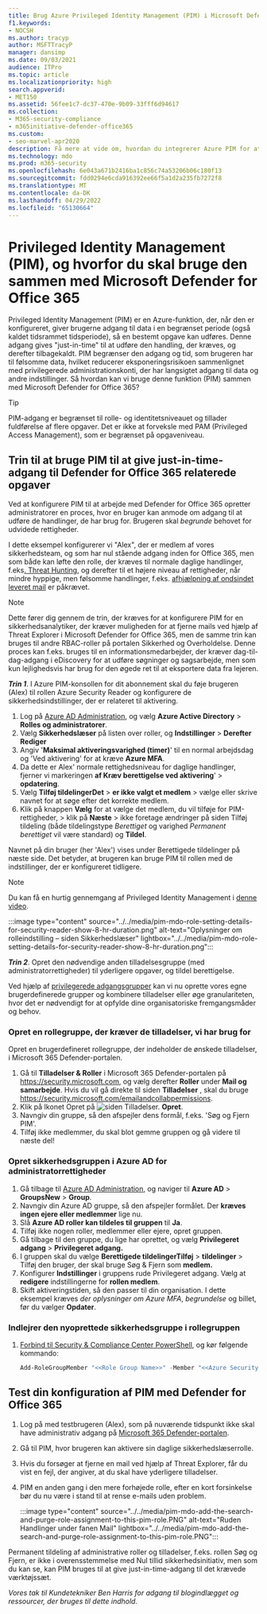 ```yaml
---
title: Brug Azure Privileged Identity Management (PIM) i Microsoft Defender for Office 365 til at begrænse administratoradgang til værktøjer til cybersikkerhed.
f1.keywords:
- NOCSH
ms.author: tracyp
author: MSFTTracyP
manager: dansimp
ms.date: 09/03/2021
audience: ITPro
ms.topic: article
ms.localizationpriority: high
search.appverid:
- MET150
ms.assetid: 56fee1c7-dc37-470e-9b09-33fff6d94617
ms.collection:
- M365-security-compliance
- m365initiative-defender-office365
ms.custom:
- seo-marvel-apr2020
description: Få mere at vide om, hvordan du integrerer Azure PIM for at tildele just-in-time, tidsbegrænset adgang til brugere til at udføre opgaver med øgede rettigheder i Microsoft Defender for Office 365, så risikoen for dine data reduceres.
ms.technology: mdo
ms.prod: m365-security
ms.openlocfilehash: 6e043a671b2416ba1c856c74a53206b06c180f13
ms.sourcegitcommit: fdd0294e6cda916392ee66f5a1d2a235fb7272f8
ms.translationtype: MT
ms.contentlocale: da-DK
ms.lasthandoff: 04/29/2022
ms.locfileid: "65130664"
---
```

<!--A-->
# <a name="privileged-identity-management-pim-and-why-to-use-it-with-microsoft-defender-for-office-365"></a>Privileged Identity Management (PIM), og hvorfor du skal bruge den sammen med Microsoft Defender for Office 365

Privileged Identity Management (PIM) er en Azure-funktion, der, når den er konfigureret, giver brugerne adgang til data i en begrænset periode (også kaldet tidsrammet tidsperiode), så en bestemt opgave kan udføres. Denne adgang gives "just-in-time" til at udføre den handling, der kræves, og derefter tilbagekaldt. PIM begrænser den adgang og tid, som brugeren har til følsomme data, hvilket reducerer eksponeringsrisikoen sammenlignet med privilegerede administrationskonti, der har langsigtet adgang til data og andre indstillinger. Så hvordan kan vi bruge denne funktion (PIM) sammen med Microsoft Defender for Office 365?

> [!TIP]
> PIM-adgang er begrænset til rolle- og identitetsniveauet og tillader fuldførelse af flere opgaver. Det er ikke at forveksle med PAM (Privileged Access Management), som er begrænset på opgaveniveau.

## <a name="steps-to-use-pim-to-grant-just-in-time-access-to-defender-for-office-365-related-tasks"></a>Trin til at bruge PIM til at give just-in-time-adgang til Defender for Office 365 relaterede opgaver

Ved at konfigurere PIM til at arbejde med Defender for Office 365 opretter administratorer en proces, hvor en bruger kan anmode om adgang til at udføre de handlinger, de har brug for. Brugeren skal *begrunde* behovet for udvidede rettigheder.

I dette eksempel konfigurerer vi "Alex", der er medlem af vores sikkerhedsteam, og som har nul stående adgang inden for Office 365, men som både kan løfte den rolle, der kræves til normale daglige handlinger, f.eks[. Threat Hunting](threat-hunting-in-threat-explorer.md), og derefter til et højere niveau af rettigheder, når mindre hyppige, men følsomme handlinger, f.eks. [afhjælpning af ondsindet leveret mail](remediate-malicious-email-delivered-office-365.md) er påkrævet.

> [!NOTE]
> Dette fører dig gennem de trin, der kræves for at konfigurere PIM for en sikkerhedsanalytiker, der kræver muligheden for at fjerne mails ved hjælp af Threat Explorer i Microsoft Defender for Office 365, men de samme trin kan bruges til andre RBAC-roller på portalen Sikkerhed og Overholdelse. Denne proces kan f.eks. bruges til en informationsmedarbejder, der kræver dag-til-dag-adgang i eDiscovery for at udføre søgninger og sagsarbejde, men som kun lejlighedsvis har brug for den øgede ret til at eksportere data fra lejeren.

***Trin 1***. I Azure PIM-konsollen for dit abonnement skal du føje brugeren (Alex) til rollen Azure Security Reader og konfigurere de sikkerhedsindstillinger, der er relateret til aktivering.

1. Log på [Azure AD Administration](https://aad.portal.azure.com/), og vælg **Azure Active Directory** >  **Rolles og administratorer**.
2. Vælg **Sikkerhedslæser** på listen over roller, og **Indstillinger** >  **Derefter Rediger**
3. Angiv '**Maksimal aktiveringsvarighed (timer)**' til en normal arbejdsdag og 'Ved aktivering' for at kræve **Azure MFA**.
4. Da dette er Alex' normale rettighedsniveau for daglige handlinger, fjerner vi markeringen **af Kræv berettigelse ved aktivering**' > **opdatering**.
5. Vælg **Tilføj tildelingerDet** >  **er ikke valgt et medlem** > vælge eller skrive navnet for at søge efter det korrekte medlem.
6. Klik på knappen **Vælg** for at vælge det medlem, du vil tilføje for PIM-rettigheder, > klik på **Næste** > ikke foretage ændringer på siden Tilføj tildeling (både tildelingstype *Berettiget* og varighed *Permanent berettiget* vil være standard) og **Tildel**.

Navnet på din bruger (her 'Alex') vises under Berettigede tildelinger på næste side. Det betyder, at brugeren kan bruge PIM til rollen med de indstillinger, der er konfigureret tidligere.

> [!NOTE]
> Du kan få en hurtig gennemgang af Privileged Identity Management i [denne video](https://www.youtube.com/watch?v=VQMAg0sa_lE).

:::image type="content" source="../../media/pim-mdo-role-setting-details-for-security-reader-show-8-hr-duration.png" alt-text="Oplysninger om rolleindstilling – siden Sikkerhedslæser" lightbox="../../media/pim-mdo-role-setting-details-for-security-reader-show-8-hr-duration.png":::

***Trin 2***. Opret den nødvendige anden tilladelsesgruppe (med administratorrettigheder) til yderligere opgaver, og tildel berettigelse.

Ved hjælp af [privilegerede adgangsgrupper](/azure/active-directory/privileged-identity-management/groups-features) kan vi nu oprette vores egne brugerdefinerede grupper og kombinere tilladelser eller øge granulariteten, hvor det er nødvendigt for at opfylde dine organisatoriske fremgangsmåder og behov.

### <a name="create-a-role-group-requiring-the-permissions-we-need"></a>Opret en rollegruppe, der kræver de tilladelser, vi har brug for

Opret en brugerdefineret rollegruppe, der indeholder de ønskede tilladelser, i Microsoft 365 Defender-portalen.

1. Gå til **Tilladelser & Roller** i Microsoft 365 Defender-portalen på <https://security.microsoft.com>, og vælg derefter **Roller** under **Mail og samarbejde**. Hvis du vil gå direkte til siden **Tilladelser** , skal du bruge <https://security.microsoft.com/emailandcollabpermissions>.
2. Klik på Ikonet Opret på ![siden **Tilladelser**.](../../media/m365-cc-sc-create-icon.png) **Opret**.
3. Navngiv din gruppe, så den afspejler dens formål, f.eks. 'Søg og Fjern PIM'.
4. Tilføj ikke medlemmer, du skal blot gemme gruppen og gå videre til næste del!

### <a name="create-the-security-group-in-azure-ad-for-elevated-permissions"></a>Opret sikkerhedsgruppen i Azure AD for administratorrettigheder

1. Gå tilbage til [Azure AD Administration](https://aad.portal.azure.com/), og naviger til **Azure AD** >  **GroupsNew** >  **Group**.
2. Navngiv din Azure AD gruppe, så den afspejler formålet. Der **kræves ingen ejere eller medlemmer** lige nu.
3. Slå **Azure AD roller kan tildeles til gruppen** til **Ja**.
4. Tilføj ikke nogen roller, medlemmer eller ejere, opret gruppen.
5. Gå tilbage til den gruppe, du lige har oprettet, og vælg **Privilegeret adgang** >  **Privilegeret adgang.**
6. I gruppen skal du vælge **Berettigede tildelingerTilføj** >  **tildelinger** > Tilføj den bruger, der skal bruge Søg & Fjern som **medlem.**
7. Konfigurer **Indstillinger** i gruppens rude Privilegeret adgang. Vælg at **redigere** indstillingerne for **rollen medlem**.
8. Skift aktiveringstiden, så den passer til din organisation. I dette eksempel kræves *der oplysninger om* *Azure MFA*, *begrundelse* og billet, før du vælger **Opdater**.

### <a name="nest-the-newly-created-security-group-into-the-role-group"></a>Indlejrer den nyoprettede sikkerhedsgruppe i rollegruppen

1. [Forbind til Security & Compliance Center PowerShell](/powershell/exchange/connect-to-scc-powershell), og kør følgende kommando:

   ```powershell
   Add-RoleGroupMember "<<Role Group Name>>" -Member "<<Azure Security Group>>"`
   ```

## <a name="test-your-configuration-of-pim-with-defender-for-office-365"></a>Test din konfiguration af PIM med Defender for Office 365

1. Log på med testbrugeren (Alex), som på nuværende tidspunkt ikke skal have administrativ adgang på [Microsoft 365 Defender-portalen](/microsoft-365/security/defender/overview-security-center).
2. Gå til PIM, hvor brugeren kan aktivere sin daglige sikkerhedslæserrolle.
3. Hvis du forsøger at fjerne en mail ved hjælp af Threat Explorer, får du vist en fejl, der angiver, at du skal have yderligere tilladelser.
4. PIM en anden gang i den mere forhøjede rolle, efter en kort forsinkelse bør du nu være i stand til at rense e-mails uden problem.

   :::image type="content" source="../../media/pim-mdo-add-the-search-and-purge-role-assignment-to-this-pim-role.PNG" alt-text="Ruden Handlinger under fanen Mail" lightbox="../../media/pim-mdo-add-the-search-and-purge-role-assignment-to-this-pim-role.PNG":::

Permanent tildeling af administrative roller og tilladelser, f.eks. rollen Søg og Fjern, er ikke i overensstemmelse med Nul tillid sikkerhedsinitiativ, men som du kan se, kan PIM bruges til at give just-in-time-adgang til det krævede værktøjssæt.

*Vores tak til Kundetekniker Ben Harris for adgang til blogindlægget og ressourcer, der bruges til dette indhold.*

<!--A-->
